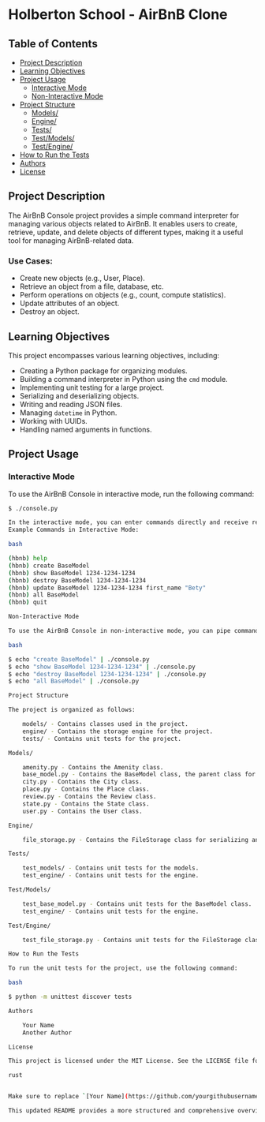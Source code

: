 # Holberton School - AirBnB Clone

## Table of Contents

- [Project Description](#project-description)
- [Learning Objectives](#learning-objectives)
- [Project Usage](#project-usage)
  - [Interactive Mode](#interactive-mode)
  - [Non-Interactive Mode](#non-interactive-mode)
- [Project Structure](#project-structure)
  - [Models/](#models)
  - [Engine/](#engine)
  - [Tests/](#tests)
  - [Test/Models/](#testmodels)
  - [Test/Engine/](#testengine)
- [How to Run the Tests](#how-to-run-the-tests)
- [Authors](#authors)
- [License](#license)

## Project Description

The AirBnB Console project provides a simple command interpreter for managing various objects related to AirBnB. It enables users to create, retrieve, update, and delete objects of different types, making it a useful tool for managing AirBnB-related data.

### Use Cases:

- Create new objects (e.g., User, Place).
- Retrieve an object from a file, database, etc.
- Perform operations on objects (e.g., count, compute statistics).
- Update attributes of an object.
- Destroy an object.

## Learning Objectives

This project encompasses various learning objectives, including:

- Creating a Python package for organizing modules.
- Building a command interpreter in Python using the `cmd` module.
- Implementing unit testing for a large project.
- Serializing and deserializing objects.
- Writing and reading JSON files.
- Managing `datetime` in Python.
- Working with UUIDs.
- Handling named arguments in functions.

## Project Usage

### Interactive Mode

To use the AirBnB Console in interactive mode, run the following command:

```bash
$ ./console.py

In the interactive mode, you can enter commands directly and receive responses in real-time.
Example Commands in Interactive Mode:

bash

(hbnb) help
(hbnb) create BaseModel
(hbnb) show BaseModel 1234-1234-1234
(hbnb) destroy BaseModel 1234-1234-1234
(hbnb) update BaseModel 1234-1234-1234 first_name "Bety"
(hbnb) all BaseModel
(hbnb) quit

Non-Interactive Mode

To use the AirBnB Console in non-interactive mode, you can pipe commands into the console as shown in the following examples:

bash

$ echo "create BaseModel" | ./console.py
$ echo "show BaseModel 1234-1234-1234" | ./console.py
$ echo "destroy BaseModel 1234-1234-1234" | ./console.py
$ echo "all BaseModel" | ./console.py

Project Structure

The project is organized as follows:

    models/ - Contains classes used in the project.
    engine/ - Contains the storage engine for the project.
    tests/ - Contains unit tests for the project.

Models/

    amenity.py - Contains the Amenity class.
    base_model.py - Contains the BaseModel class, the parent class for other classes.
    city.py - Contains the City class.
    place.py - Contains the Place class.
    review.py - Contains the Review class.
    state.py - Contains the State class.
    user.py - Contains the User class.

Engine/

    file_storage.py - Contains the FileStorage class for serializing and deserializing objects.

Tests/

    test_models/ - Contains unit tests for the models.
    test_engine/ - Contains unit tests for the engine.

Test/Models/

    test_base_model.py - Contains unit tests for the BaseModel class.
    test_engine/ - Contains unit tests for the engine.

Test/Engine/

    test_file_storage.py - Contains unit tests for the FileStorage class.

How to Run the Tests

To run the unit tests for the project, use the following command:

bash

$ python -m unittest discover tests

Authors

    Your Name
    Another Author

License

This project is licensed under the MIT License. See the LICENSE file for details.

rust


Make sure to replace `[Your Name](https://github.com/yourgithubusername)` and `[Another Author](https://github.com/anothergithubusername)` with the actual names and GitHub profiles of the authors.

This updated README provides a more structured and comprehensive overview of your project. You can u
